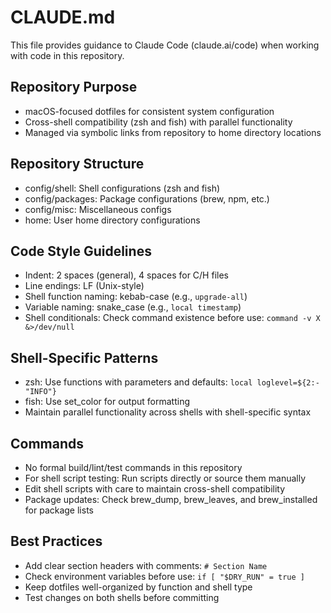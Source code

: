 # CLAUDE.md

This file provides guidance to Claude Code (claude.ai/code) when working with code in this repository.

## Repository Purpose

- macOS-focused dotfiles for consistent system configuration
- Cross-shell compatibility (zsh and fish) with parallel functionality
- Managed via symbolic links from repository to home directory locations

## Repository Structure

- config/shell: Shell configurations (zsh and fish)
- config/packages: Package configurations (brew, npm, etc.)
- config/misc: Miscellaneous configs
- home: User home directory configurations

## Code Style Guidelines

- Indent: 2 spaces (general), 4 spaces for C/H files
- Line endings: LF (Unix-style)
- Shell function naming: kebab-case (e.g., `upgrade-all`)
- Variable naming: snake_case (e.g., `local timestamp`)
- Shell conditionals: Check command existence before use: `command -v X &>/dev/null`

## Shell-Specific Patterns

- zsh: Use functions with parameters and defaults: `local loglevel=${2:-"INFO"}`
- fish: Use set_color for output formatting
- Maintain parallel functionality across shells with shell-specific syntax

## Commands

- No formal build/lint/test commands in this repository
- For shell script testing: Run scripts directly or source them manually
- Edit shell scripts with care to maintain cross-shell compatibility
- Package updates: Check brew_dump, brew_leaves, and brew_installed for package lists

## Best Practices

- Add clear section headers with comments: `# Section Name`
- Check environment variables before use: `if [ "$DRY_RUN" = true ]`
- Keep dotfiles well-organized by function and shell type
- Test changes on both shells before committing
